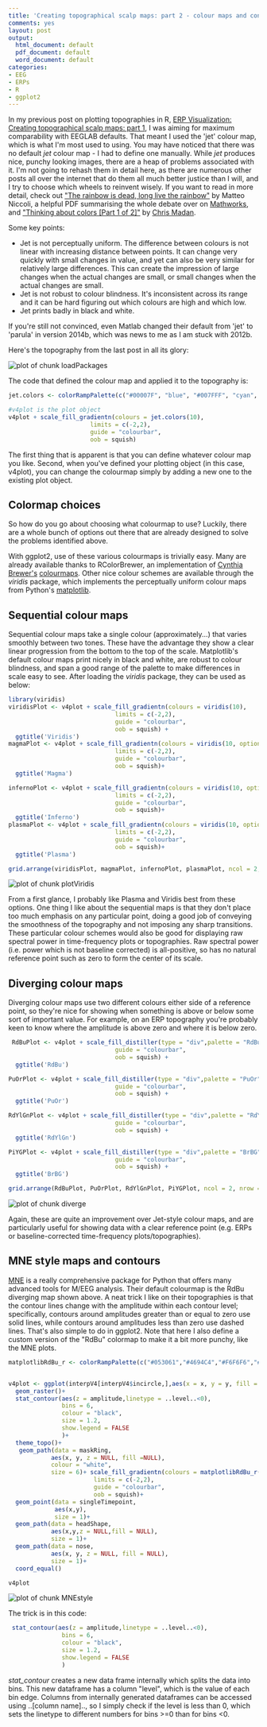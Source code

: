 ```yaml
---
title: 'Creating topographical scalp maps: part 2 - colour maps and contour lines'
comments: yes
layout: post
output:
  html_document: default
  pdf_document: default
  word_document: default
categories:
- EEG
- ERPs
- R
- ggplot2
---
```




In my previous post on plotting topographies in R, [ERP Visualization: Creating topographical scalp maps: part 1](https://craddm.github.io/blog/2017/02/25/EEG-topography), I was aiming for maximum comparability with EEGLAB defaults. That meant I used the 'jet' colour map, which is what I'm most used to using. You may have noticed that there was no default *jet* colour map - I had to define one manually. While *jet* produces nice, punchy looking images, there are a heap of problems associated with it. I'm not going to rehash them in detail here, as there are numerous other posts all over the internet that do them all much better justice than I will, and I try to choose which wheels to reinvent wisely. If you want to read in more detail, check out ["The rainbow is dead, long live the rainbow"](https://mycarta.wordpress.com/2012/05/12/the-rainbow-is-dead-long-live-the-rainbow-part-1/) by Matteo Niccoli, a helpful PDF summarising the whole debate over on [Mathworks](https://www.mathworks.com/tagteam/81137_92238v00_RainbowColorMap_57312.pdf), and ["Thinking about colors [Part 1 of 2]"]((https://medium.com/@cMadan/thinking-about-colors-part-1-of-2-9287d462c44c#.z7wfaed17)) by [Chris Madan](https://twitter.com/cMadan/).

Some key points:

* Jet is not perceptually uniform. The difference between colours is not linear with increasing distance between points. It can change very quickly with small changes in value, and yet can also be very similar for relatively large differences. This can create the impression of large changes when the actual changes are small, or small changes when the actual changes are small.
* Jet is not robust to colour blindness. It's inconsistent across its range and it can be hard figuring out which colours are high and which low.
* Jet prints badly in black and white.

If you're still not convinced, even Matlab changed their default from 'jet' to 'parula' in version 2014b, which was news to me as I am stuck with 2012b.

Here's the topography from the last post in all its glory:

<img src="/figure/source/2017-03-02-EEG-topographyColourMaps/loadPackages-1.png" title="plot of chunk loadPackages" alt="plot of chunk loadPackages" style="display: block; margin: auto;" />

The code that defined the colour map and applied it to the topography is:


```r
jet.colors <- colorRampPalette(c("#00007F", "blue", "#007FFF", "cyan", "#7FFF7F", "yellow", "#FF7F00", "red", "#7F0000"))

#v4plot is the plot object
v4plot + scale_fill_gradientn(colours = jet.colors(10),
                       limits = c(-2,2),
                       guide = "colourbar",
                       oob = squish)
```

The first thing that is apparent is that you can define whatever colour map you like. Second, when you've defined your plotting object (in this case, v4plot), you can change the colourmap simply by adding a new one to the existing plot object.

## Colormap choices

So how do you go about choosing what colourmap to use? Luckily, there are a whole bunch of options out there that are already designed to solve the problems identified above. 

With ggplot2, use of these various colourmaps is trivially easy. Many are already available thanks to RColorBrewer, an implementation of [Cynthia Brewer's](http://www.personal.psu.edu/cab38/) [colourmaps](http://colorbrewer2.org/#type=sequential&scheme=BuGn&n=3). Other nice colour schemes are available through the *viridis* package, which implements the perceptually uniform colour maps from Python's [matplotlib](http://matplotlib.org/).

## Sequential colour maps

Sequential colour maps take a single colour (approximately...) that varies smoothly between two tones. These have the advantage they show a clear linear progression from the bottom to the top of the scale. Matplotlib's default colour maps print nicely in black and white, are robust to colour blindness, and span a good range of the palette to make differences in scale easy to see. After loading the *viridis* package, they can be used as below:


```r
library(viridis)
viridisPlot <- v4plot + scale_fill_gradientn(colours = viridis(10),
                              limits = c(-2,2),
                              guide = "colourbar",
                              oob = squish) +
  ggtitle('Viridis')
magmaPlot <- v4plot + scale_fill_gradientn(colours = viridis(10, option = "A"),
                              limits = c(-2,2),
                              guide = "colourbar",
                              oob = squish)+
  ggtitle('Magma')

infernoPlot <- v4plot + scale_fill_gradientn(colours = viridis(10, option = "B"),
                              limits = c(-2,2),
                              guide = "colourbar",
                              oob = squish)+
  ggtitle('Inferno')
plasmaPlot <- v4plot + scale_fill_gradientn(colours = viridis(10, option = "C"),
                              limits = c(-2,2),
                              guide = "colourbar",
                              oob = squish)+
  ggtitle('Plasma')

grid.arrange(viridisPlot, magmaPlot, infernoPlot, plasmaPlot, ncol = 2, nrow = 2)
```

<img src="/figure/source/2017-03-02-EEG-topographyColourMaps/plotViridis-1.png" title="plot of chunk plotViridis" alt="plot of chunk plotViridis" style="display: block; margin: auto;" />

From a first glance, I probably like Plasma and Viridis best from these options. One thing I like about the sequential maps is that they don't place too much emphasis on any particular point, doing a good job of conveying the smoothness of the topography and not imposing any sharp transitions. These particular colour schemes would also be good for displaying raw spectral power in time-frequency plots or topographies. Raw spectral power (i.e. power which is not baseline corrected) is all-positive, so has no natural reference point such as zero to form the center of its scale.

## Diverging colour maps

Diverging colour maps use two different colours either side of a reference point, so they're nice for showing when something is above or below some sort of important value. For example, on an ERP topography you're probably keen to know where the amplitude is above zero and where it is below zero.


```r
 RdBuPlot <- v4plot + scale_fill_distiller(type = "div",palette = "RdBu",limits = c(-2,2),
                              guide = "colourbar",
                              oob = squish) +
  ggtitle('RdBu')

PuOrPlot <- v4plot + scale_fill_distiller(type = "div",palette = "PuOr",limits = c(-2,2),
                              guide = "colourbar",
                              oob = squish) +
  ggtitle('PuOr')

RdYlGnPlot <- v4plot + scale_fill_distiller(type = "div",palette = "RdYlGn",limits = c(-2,2),
                              guide = "colourbar",
                              oob = squish) +
  ggtitle('RdYlGn')

PiYGPlot <- v4plot + scale_fill_distiller(type = "div",palette = "BrBG",limits = c(-2,2),
                              guide = "colourbar",
                              oob = squish) +
  ggtitle('BrBG')

grid.arrange(RdBuPlot, PuOrPlot, RdYlGnPlot, PiYGPlot, ncol = 2, nrow = 2)
```

<img src="/figure/source/2017-03-02-EEG-topographyColourMaps/diverge-1.png" title="plot of chunk diverge" alt="plot of chunk diverge" style="display: block; margin: auto;" />

Again, these are quite an improvement over Jet-style colour maps, and are particularly useful for showing data with a clear reference point (e.g. ERPs or baseline-corrected time-frequency plots/topographies).

## MNE style maps and contours

[MNE](http://martinos.org/mne/stable/index.html) is a really comprehensive package for Python that offers many advanced tools for M/EEG analysis. Their default colourmap is the RdBu diverging map shown above. A neat trick I like on their topographies is that the contour lines change with the amplitude within each contour level; specifically, contours around amplitudes greater than or equal to zero use solid lines, while contours around amplitudes less than zero use dashed lines. That's also simple to do in ggplot2. Note that here I also define a custom version of the "RdBu" colormap to make it a bit more punchy, like the MNE plots.


```r
matplotlibRdBu_r <- colorRampPalette(c("#053061","#4694C4","#F6F6F6","#E7886C","#67001F"),interpolate = "spline")


v4plot <- ggplot(interpV4[interpV4$incircle,],aes(x = x, y = y, fill = amplitude))+
  geom_raster()+
  stat_contour(aes(z = amplitude,linetype = ..level..<0),
               bins = 6,
               colour = "black",
               size = 1.2,
               show.legend = FALSE
               )+
  theme_topo()+
   geom_path(data = maskRing,
            aes(x, y, z = NULL, fill =NULL),
            colour = "white",
            size = 6)+ scale_fill_gradientn(colours = matplotlibRdBu_r(10),
                        limits = c(-2,2),
                        guide = "colourbar",
                        oob = squish)+
  geom_point(data = singleTimepoint,
             aes(x,y),
             size = 1)+
  geom_path(data = headShape,
            aes(x,y,z = NULL,fill = NULL),
            size = 1)+
  geom_path(data = nose,
            aes(x, y, z = NULL, fill = NULL),
            size = 1)+
  coord_equal()

v4plot
```

<img src="/figure/source/2017-03-02-EEG-topographyColourMaps/MNEstyle-1.png" title="plot of chunk MNEstyle" alt="plot of chunk MNEstyle" style="display: block; margin: auto;" />

The trick is in this code:


```r
 stat_contour(aes(z = amplitude,linetype = ..level..<0),
               bins = 6,
               colour = "black",
               size = 1.2,
               show.legend = FALSE
               )
```

*stat_contour* creates a new data frame internally which splits the data into bins. This new dataframe has a column "level", which is the value of each bin edge. Columns from internally generated dataframes can be accessed using ..[column name].., so I simply check if the level is less than 0, which sets the linetype to different numbers for bins >=0 than for bins <0.

